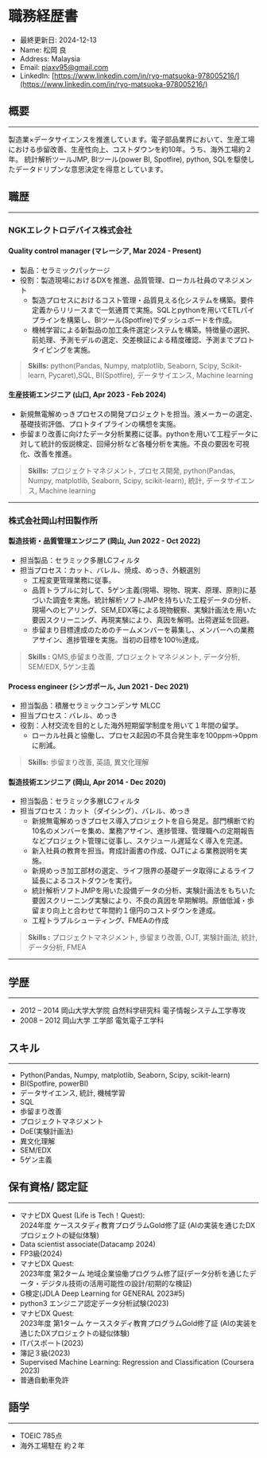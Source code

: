 # 職務経歴書

- 最終更新日: 2024-12-13
- Name: 松岡 良
- Address: Malaysia
- Email: piaxv95@gmail.com
- LinkedIn: [https://www.linkedin.com/in/ryo-matsuoka-978005216/](https://www.linkedin.com/in/ryo-matsuoka-978005216/)

## 概要

---

製造業×データサイエンスを推進しています。電子部品業界において、生産工場における歩留改善、生産性向上、コストダウンを約10年。うち、海外工場約２年。
統計解析ツールJMP, BIツール(power BI, Spotfire), python, SQLを駆使したデータドリブンな意思決定を得意としています。

## 職歴

---

### NGKエレクトロデバイス株式会社

#### Quality control manager (マレーシア, Mar 2024 - Present)

- 製品：セラミックパッケージ
- 役割：製造現場におけるDXを推進、品質管理、ローカル社員のマネジメント
  - 製造プロセスにおけるコスト管理・品質見える化システムを構築。要件定義からリリースまで一気通貫で実施。SQLとpythonを用いてETLパイプラインを構築し、BIツール(Spotfire)でダッシュボードを作成。
  - 機械学習による新製品の加工条件選定システムを構築。特徴量の選択、前処理、予測モデルの選定、交差検証による精度確認、予測までプロトタイピングを実施。

> **Skills:** python(Pandas, Numpy, matplotlib, Seaborn, Scipy, Scikit-learn, Pycaret),SQL, BI(Spotfire), データサイエンス, Machine learning

#### 生産技術エンジニア (山口, Apr 2023 - Feb 2024)

- 新規無電解めっきプロセスの開発プロジェクトを担当。液メーカーの選定、基礎技術評価、プロトタイプラインの構想を実施。
- 歩留まり改善に向けたデータ分析業務に従事。pythonを用いて工程データに対して統計的仮説検定、回帰分析など各種分析を実施。不良の要因を可視化、改善を推進。

> **Skills:** プロジェクトマネジメント, プロセス開発, python(Pandas, Numpy, matplotlib, Seaborn, Scipy, scikit-learn), 統計, データサイエンス, Machine learning

---

<div style="page-break-before:always"></div>

### 株式会社岡山村田製作所

#### 製造技術・品質管理エンジニア (岡山, Jun 2022 - Oct 2022)

- 担当製品：セラミック多層LCフィルタ
- 担当プロセス：カット、バレル、焼成、めっき、外観選別
  - 工程変更管理業務に従事。
  - 品質トラブルに対して、5ゲン主義(現場、現物、現実、原理、原則)に基づいた調査を実施。統計解析ソフトJMPを持ちいた工程データの分析、現場へのヒアリング、SEM,EDX等による現物観察、実験計画法を用いた要因スクリーニング、再現実験により、真因を解明。出荷遅延を回避。
  - 歩留まり目標達成のためのチームメンバーを募集し、メンバーへの業務アサイン、進捗管理を実施。当初の目標を100％達成。

> **Skills :** QMS,歩留まり改善, プロジェクトマネジメント, データ分析, SEM/EDX, 5ゲン主義

#### Process engineer (シンガポール, Jun 2021 -  Dec 2021)

- 担当製品：積層セラミックコンデンサ MLCC
- 担当プロセス：バレル、めっき
- 役割：人材交流を目的とした海外短期留学制度を用いて１年間の留学。
  - ローカル社員と協働し、プロセス起因の不具合発生率を100ppm→0ppmに削減。

> **Skills:** 歩留まり改善, 英語, 異文化理解

#### 製造技術エンジニア (岡山, Apr 2014 -  Dec 2020)

- 担当製品：セラミック多層LCフィルタ
- 担当プロセス：カット（ダイシング）、バレル、めっき
  - 新規無電解めっきプロセス導入プロジェクトを自ら発足。部門横断で約10名のメンバーを集め、業務アサイン、進捗管理、管理職への定期報告などプロジェクト管理に従事し、スケジュール遅延なく導入を完遂。
  - 新入社員の教育を担当。育成計画書の作成、OJTによる業務説明を実施。
  - 新規めっき加工部材の選定、ライフ限界の基礎データ取得によるライフ延長によるコストダウンを実行。
  - 統計解析ソフトJMPを用いた設備データの分析、実験計画法をもちいた要因スクリーニング実験により、不良の真因を早期解明。原価低減・歩留まり向上と合わせて年間約１億円のコストダウンを達成。
  - 工程トラブルシューティング、FMEAの作成

> **Skills :** プロジェクトマネジメント, 歩留まり改善, OJT, 実験計画法, 統計, データ分析, FMEA

---

<div style="page-break-before:always"></div>

## 学歴

---

- 2012 – 2014 岡山大学大学院 自然科学研究科 電子情報システム工学専攻
- 2008 – 2012 岡山大学 工学部 電気電子工学科

## スキル

---

- Python(Pandas, Numpy, matplotlib, Seaborn, Scipy, scikit-learn)
- BI(Spotfire, powerBI)
- データサイエンス, 統計, 機械学習
- SQL
- 歩留まり改善
- プロジェクトマネジメント
- DoE(実験計画法)
- 異文化理解
- SEM/EDX
- 5ゲン主義

## 保有資格/ 認定証

---

- マナビDX Quest (Life is Tech！Quest):  
2024年度 ケーススタディ教育プログラムGold修了証 (AIの実装を通じたDXプロジェクトの疑似体験)
- Data scientist associate(Datacamp 2024)
- FP3級(2024)
- マナビDX Quest:  
2023年度 第2ターム 地域企業協働プログラム修了証(データ分析を通じたデータ・デジタル技術の活用可能性の設計/初期的な検証)
- G検定(JDLA Deep Learning for GENERAL 2023#5)
- python3 エンジニア認定データ分析試験(2023)
- マナビDX Quest:  
2023年度 第1ターム ケーススタディ教育プログラムGold修了証 (AIの実装を通じたDXプロジェクトの疑似体験)
- ITパスポート(2023)
- 簿記３級(2023)
- Supervised Machine Learning: Regression and Classification (Coursera 2023)
- 普通自動車免許

## 語学

---

- TOEIC 785点
- 海外工場駐在 約２年

